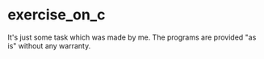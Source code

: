 # exercise_on_c
It's just some task which was made by me.
The programs are provided "as is" without any warranty.
